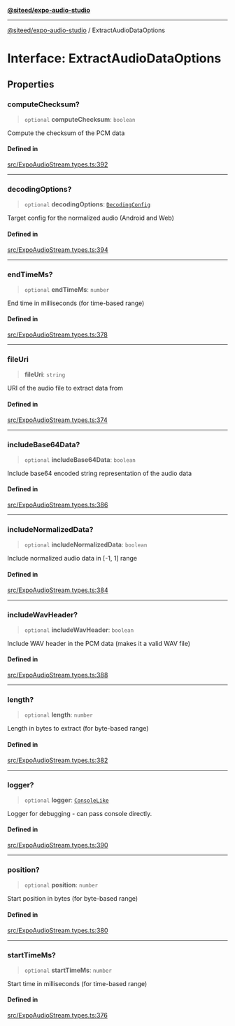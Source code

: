 [**@siteed/expo-audio-studio**](../README.md)

***

[@siteed/expo-audio-studio](../README.md) / ExtractAudioDataOptions

# Interface: ExtractAudioDataOptions

## Properties

### computeChecksum?

> `optional` **computeChecksum**: `boolean`

Compute the checksum of the PCM data

#### Defined in

[src/ExpoAudioStream.types.ts:392](https://github.com/deeeed/expo-audio-stream/blob/01587473d138d2044082592da4994edb9b0d9107/packages/expo-audio-stream/src/ExpoAudioStream.types.ts#L392)

***

### decodingOptions?

> `optional` **decodingOptions**: [`DecodingConfig`](DecodingConfig.md)

Target config for the normalized audio (Android and Web)

#### Defined in

[src/ExpoAudioStream.types.ts:394](https://github.com/deeeed/expo-audio-stream/blob/01587473d138d2044082592da4994edb9b0d9107/packages/expo-audio-stream/src/ExpoAudioStream.types.ts#L394)

***

### endTimeMs?

> `optional` **endTimeMs**: `number`

End time in milliseconds (for time-based range)

#### Defined in

[src/ExpoAudioStream.types.ts:378](https://github.com/deeeed/expo-audio-stream/blob/01587473d138d2044082592da4994edb9b0d9107/packages/expo-audio-stream/src/ExpoAudioStream.types.ts#L378)

***

### fileUri

> **fileUri**: `string`

URI of the audio file to extract data from

#### Defined in

[src/ExpoAudioStream.types.ts:374](https://github.com/deeeed/expo-audio-stream/blob/01587473d138d2044082592da4994edb9b0d9107/packages/expo-audio-stream/src/ExpoAudioStream.types.ts#L374)

***

### includeBase64Data?

> `optional` **includeBase64Data**: `boolean`

Include base64 encoded string representation of the audio data

#### Defined in

[src/ExpoAudioStream.types.ts:386](https://github.com/deeeed/expo-audio-stream/blob/01587473d138d2044082592da4994edb9b0d9107/packages/expo-audio-stream/src/ExpoAudioStream.types.ts#L386)

***

### includeNormalizedData?

> `optional` **includeNormalizedData**: `boolean`

Include normalized audio data in [-1, 1] range

#### Defined in

[src/ExpoAudioStream.types.ts:384](https://github.com/deeeed/expo-audio-stream/blob/01587473d138d2044082592da4994edb9b0d9107/packages/expo-audio-stream/src/ExpoAudioStream.types.ts#L384)

***

### includeWavHeader?

> `optional` **includeWavHeader**: `boolean`

Include WAV header in the PCM data (makes it a valid WAV file)

#### Defined in

[src/ExpoAudioStream.types.ts:388](https://github.com/deeeed/expo-audio-stream/blob/01587473d138d2044082592da4994edb9b0d9107/packages/expo-audio-stream/src/ExpoAudioStream.types.ts#L388)

***

### length?

> `optional` **length**: `number`

Length in bytes to extract (for byte-based range)

#### Defined in

[src/ExpoAudioStream.types.ts:382](https://github.com/deeeed/expo-audio-stream/blob/01587473d138d2044082592da4994edb9b0d9107/packages/expo-audio-stream/src/ExpoAudioStream.types.ts#L382)

***

### logger?

> `optional` **logger**: [`ConsoleLike`](../type-aliases/ConsoleLike.md)

Logger for debugging - can pass console directly.

#### Defined in

[src/ExpoAudioStream.types.ts:390](https://github.com/deeeed/expo-audio-stream/blob/01587473d138d2044082592da4994edb9b0d9107/packages/expo-audio-stream/src/ExpoAudioStream.types.ts#L390)

***

### position?

> `optional` **position**: `number`

Start position in bytes (for byte-based range)

#### Defined in

[src/ExpoAudioStream.types.ts:380](https://github.com/deeeed/expo-audio-stream/blob/01587473d138d2044082592da4994edb9b0d9107/packages/expo-audio-stream/src/ExpoAudioStream.types.ts#L380)

***

### startTimeMs?

> `optional` **startTimeMs**: `number`

Start time in milliseconds (for time-based range)

#### Defined in

[src/ExpoAudioStream.types.ts:376](https://github.com/deeeed/expo-audio-stream/blob/01587473d138d2044082592da4994edb9b0d9107/packages/expo-audio-stream/src/ExpoAudioStream.types.ts#L376)
